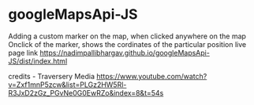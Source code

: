 # googleMapsApi-JS
Adding a custom marker on the map, when clicked anywhere on the map
Onclick of the marker, shows the cordinates of the particular position
live page link https://nadimpallibhargav.github.io/googleMapsApi-JS/dist/index.html


credits - Traversery Media https://www.youtube.com/watch?v=Zxf1mnP5zcw&list=PLGz2HW5Rl-R3JxD2zGz_PGvNe0G0EwRZo&index=8&t=54s
